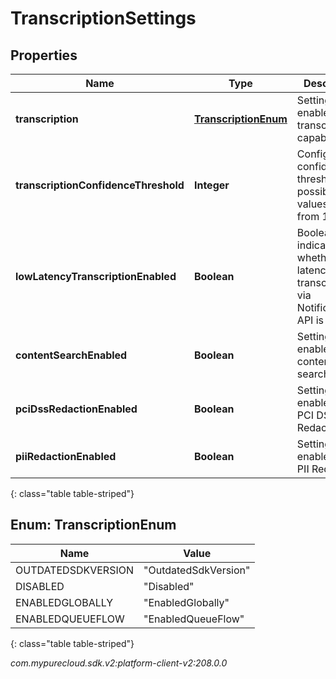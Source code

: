 # TranscriptionSettings


## Properties

| Name | Type | Description | Notes |
| ------------ | ------------- | ------------- | ------------- |
| **transcription** | [**TranscriptionEnum**](#Enum--TranscriptionEnum) | Setting to enable/disable transcription capability |  |
| **transcriptionConfidenceThreshold** | **Integer** | Configure confidence threshold. The possible values are from 1 to 100. |  |
| **lowLatencyTranscriptionEnabled** | **Boolean** | Boolean flag indicating whether low latency transcription via Notification API is enabled |  [optional] |
| **contentSearchEnabled** | **Boolean** | Setting to enable/disable content search |  [optional] |
| **pciDssRedactionEnabled** | **Boolean** | Setting to enable/disable PCI DSS Redaction |  [optional] |
| **piiRedactionEnabled** | **Boolean** | Setting to enable/disable PII Redaction |  [optional] |
{: class="table table-striped"}


## Enum: TranscriptionEnum

| Name | Value |
| ---- | ----- |
| OUTDATEDSDKVERSION | &quot;OutdatedSdkVersion&quot; | 
| DISABLED | &quot;Disabled&quot; | 
| ENABLEDGLOBALLY | &quot;EnabledGlobally&quot; | 
| ENABLEDQUEUEFLOW | &quot;EnabledQueueFlow&quot; | 
{: class="table table-striped"}




_com.mypurecloud.sdk.v2:platform-client-v2:208.0.0_
